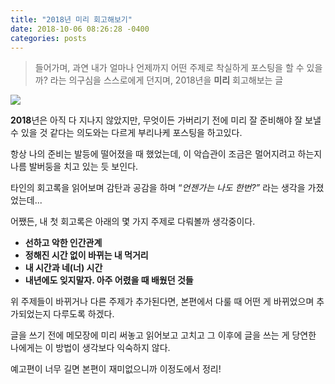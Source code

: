 ```yaml
---
title: "2018년 미리 회고해보기"
date: 2018-10-06 08:26:28 -0400
categories: posts
---
```


> 들어가며, 과연 내가 얼마나 언제까지 어떤 주제로 착실하게 포스팅을 할 수 있을까? 라는 의구심을 스스로에게 던지며, 2018년을  **미리**  회고해보는 글

![](https://miro.medium.com/max/1280/1*5XnrBmPk9PilpV3X7XWweg.jpeg)


**2018**년은 아직 다 지나지 않았지만, 무엇이든 가버리기 전에 미리 잘 준비해야 잘 보낼 수 있을 것 같다는 의도와는 다르게 부리나케 포스팅을 하고있다. 

항상 나의 준비는 발등에 떨어졌을 때 했었는데, 이 악습관이 조금은 멀어지려고 하는지 나름 발버둥을 치고 있는 듯 보인다.  

타인의 회고록을 읽어보며 감탄과 공감을 하며 “_언젠가는 나도 한번?”_ 라는 생각을 가졌었는데...

어쨌든, 내 첫 회고록은 아래의 몇 가지 주제로 다뤄볼까 생각중이다.

- **선하고 악한 인간관계**
- **정해진 시간 없이 바뀌는 내 먹거리**
- **내 시간과 네(너) 시간**
- **내년에도 잊지말자. 아주 어렸을 때 배웠던 것들**

위 주제들이 바뀌거나 다른 주제가 추가된다면, 본편에서 다룰 때 어떤 게 바뀌었으며 추가되었는지 다루도록 하겠다.  

글을 쓰기 전에 메모장에 미리 써놓고 읽어보고 고치고 그 이후에 글을 쓰는 게 당연한 나에게는 이 방법이 생각보다 익숙하지 않다.  
 
예고편이 너무 길면 본편이 재미없으니까 이정도에서 정리!
